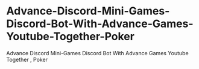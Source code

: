 # Advance-Discord-Mini-Games-Discord-Bot-With-Advance-Games-Youtube-Together-Poker
Advance Discord Mini-Games  Discord Bot With Advance Games Youtube Together , Poker

